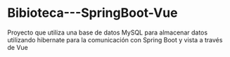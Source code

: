 # Bibioteca---SpringBoot-Vue
Proyecto que utiliza una base de datos MySQL para almacenar datos utilizando hibernate para la comunicación con Spring Boot y vista a través de Vue
